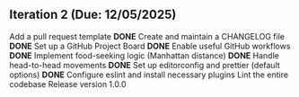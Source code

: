## Iteration 2 (Due: 12/05/2025)

Add a pull request template **DONE**
Create and maintain a CHANGELOG file **DONE**
Set up a GitHub Project Board **DONE**
Enable useful GitHub workflows **DONE**
Implement food-seeking logic (Manhattan distance) **DONE**
Handle head-to-head movements **DONE**
Set up editorconfig and prettier (default options) **DONE**
Configure eslint and install necessary plugins
Lint the entire codebase
Release version 1.0.0

